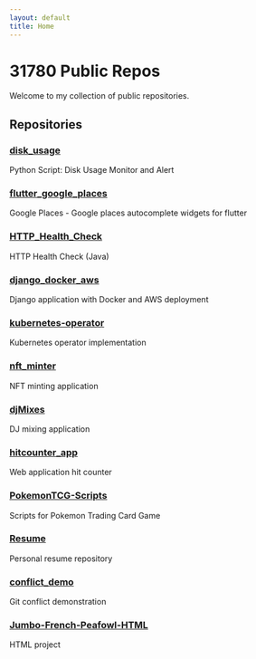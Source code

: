 ```yaml
---
layout: default
title: Home
---
```


# 31780 Public Repos

Welcome to my collection of public repositories.

## Repositories

### [disk_usage](https://github.com/31780/disk_usage)
Python Script: Disk Usage Monitor and Alert

### [flutter_google_places](https://github.com/31780/flutter_google_places)
Google Places - Google places autocomplete widgets for flutter

### [HTTP_Health_Check](https://github.com/31780/HTTP_Health_Check)
HTTP Health Check (Java)

### [django_docker_aws](https://github.com/31780/django_docker_aws)
Django application with Docker and AWS deployment

### [kubernetes-operator](https://github.com/31780/kubernetes-operator)
Kubernetes operator implementation

### [nft_minter](https://github.com/31780/nft_minter)
NFT minting application

### [djMixes](https://github.com/31780/djMixes)
DJ mixing application

### [hitcounter_app](https://github.com/31780/hitcounter_app)
Web application hit counter

### [PokemonTCG-Scripts](https://github.com/31780/PokemonTCG-Scripts)
Scripts for Pokemon Trading Card Game

### [Resume](https://github.com/31780/Resume)
Personal resume repository

### [conflict_demo](https://github.com/31780/conflict_demo)
Git conflict demonstration

### [Jumbo-French-Peafowl-HTML](https://github.com/31780/Jumbo-French-Peafowl-HTML)
HTML project